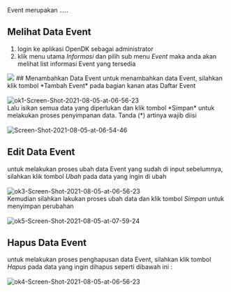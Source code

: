 Event merupakan .....
## Melihat Data Event
1. login ke aplikasi OpenDK sebagai administrator
2. klik menu utama *Informasi* dan pilih sub menu *Event* maka anda akan melihat list informasi Event yang tersedia

<img src="https://drive.google.com/uc?export=view&id=1-RnHVWnCkwbzHx5xmoK9ODRMXbTSw-Iv">
## Menambahkan Data Event
untuk menambahkan data Event, silahkan klik tombol *Tambah Event* pada bagian kanan atas Daftar Event<br><br>
<img src="https://drive.google.com/file/d/18jbcYG20gFJsVK0b7bZpi5aoLOAoVoH0/view" alt="ok1-Screen-Shot-2021-08-05-at-06-56-23" border="0"><br>
Lalu isikan semua data yang diperlukan dan klik tombol *Simpan* untuk melakukan proses penyimpanan data. Tanda (*) artinya wajib diisi<br><br>
<img src="https://i.ibb.co/RPyRSsJ/Screen-Shot-2021-08-05-at-06-54-46.png" alt="Screen-Shot-2021-08-05-at-06-54-46">

## Edit Data Event
untuk melakukan proses ubah data Event yang sudah di input sebelumnya, silahkan klik tombol *Ubah* pada data yang ingin di ubah<br><br>
<img src="https://i.ibb.co/hcPYJ6Q/ok3-Screen-Shot-2021-08-05-at-06-56-23.jpg" alt="ok3-Screen-Shot-2021-08-05-at-06-56-23" border="0">
<br>Kemudian silahkan lakukan proses ubah data dan klik tombol *Simpan* untuk menyimpan perubahan<br><br>
<img src="https://i.ibb.co/HXwndSG/ok5-Screen-Shot-2021-08-05-at-07-59-24.jpg" alt="ok5-Screen-Shot-2021-08-05-at-07-59-24" border="0">

## Hapus Data Event
untuk melakukan proses penghapusan data Event, silahkan klik tombol *Hapus* pada data yang ingin dihapus seperti dibawah ini :<br><br>
<img src="https://i.ibb.co/xmX3chD/ok4-Screen-Shot-2021-08-05-at-06-56-23.jpg" alt="ok4-Screen-Shot-2021-08-05-at-06-56-23" border="0">
